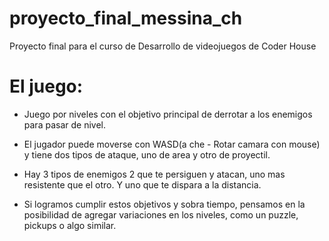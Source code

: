 # proyecto_final_messina_ch

Proyecto final para el curso de Desarrollo de videojuegos de Coder House

# El juego:

- Juego por niveles con el objetivo principal de derrotar a los enemigos para pasar de nivel.
- El jugador puede moverse con WASD(a che - Rotar camara con mouse) y tiene dos tipos de ataque, uno de area y otro de proyectil.
- Hay 3 tipos de enemigos 2 que te persiguen y atacan, uno mas resistente que el otro. Y uno que te dispara a la distancia.

- Si logramos cumplir estos objetivos y sobra tiempo, pensamos en la posibilidad de agregar variaciones en los niveles, como un puzzle, pickups o algo similar.
